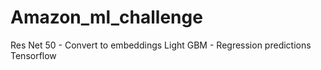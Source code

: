 # Amazon_ml_challenge
Res Net 50 - Convert to embeddings
Light GBM - Regression predictions
Tensorflow

